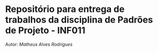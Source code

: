 # Repositório para entrega de trabalhos da disciplina de Padrões de Projeto - INF011   

Autor: *Matheus Alves Rodrigues*

